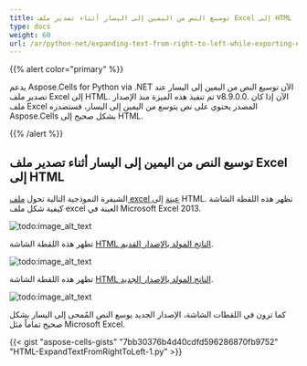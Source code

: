 ```yaml
---
title: توسيع النص من اليمين إلى اليسار أثناء تصدير ملف Excel إلى HTML
type: docs
weight: 60
url: /ar/python-net/expanding-text-from-right-to-left-while-exporting-excel-file-to/
---
```


{{% alert color="primary" %}} 

يدعم Aspose.Cells for Python via .NET الآن توسيع النص من اليمين إلى اليسار عند تصدير ملف Excel إلى HTML. تم تنفيذ هذه الميزة منذ الإصدار v8.9.0.0. الآن إذا كان ملف Excel المصدر يحتوي على نص يتوسع من اليمين إلى اليسار، فستصدره Aspose.Cells بشكل صحيح إلى HTML.

{{% /alert %}} 

## **توسيع النص من اليمين إلى اليسار أثناء تصدير ملف Excel إلى HTML**
الشيفرة النموذجية التالية تحول [ملف excel عينة](5115502.xlsx) إلى HTML. تظهر هذه اللقطة الشاشة كيفية شكل ملف excel العينة في Microsoft Excel 2013.

![todo:image_alt_text](expanding-text-from-right-to-left-while-exporting-excel-file-to-html_1.png)

تظهر هذه اللقطة الشاشة [HTML الناتج المولد بالإصدار القديم](5115509).

![todo:image_alt_text](expanding-text-from-right-to-left-while-exporting-excel-file-to-html_2.png)

تظهر هذه اللقطة الشاشة [HTML الناتج المولد بالإصدار الجديد](5115508).

![todo:image_alt_text](expanding-text-from-right-to-left-while-exporting-excel-file-to-html_3.png)

كما ترون في اللقطات الشاشة، الإصدار الجديد يوسع النص المُمحى إلى اليسار بشكل صحيح تماماً مثل Microsoft Excel.



{{< gist "aspose-cells-gists" "7bb30376b4d40cdfd596286870fb9752" "HTML-ExpandTextFromRightToLeft-1.py" >}}
